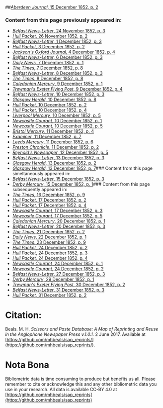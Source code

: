 ##[*Aberdeen Journal*, 15 December 1852, p. 2](https://mhbeals.github.io/sap_html/Aberdeen-Journal/Aberdeen-Journal-15-December-1852-p-2)

### Content from this page previously appeared in:
+ [*Belfast News-Letter*, 24 November 1852, p. 3](https://mhbeals.github.io/sap_html/Belfast-News-Letter/Belfast-News-Letter-24-November-1852-p-3)
+ [*Hull Packet*, 26 November 1852, p. 2](https://mhbeals.github.io/sap_html/Hull-Packet/Hull-Packet-26-November-1852-p-2)
+ [*Belfast News-Letter*, 1 December 1852, p. 3](https://mhbeals.github.io/sap_html/Belfast-News-Letter/Belfast-News-Letter-1-December-1852-p-3)
+ [*Hull Packet*, 3 December 1852, p. 2](https://mhbeals.github.io/sap_html/Hull-Packet/Hull-Packet-3-December-1852-p-2)
+ [*Jackson's Oxford Journal*, 4 December 1852, p. 4](https://mhbeals.github.io/sap_html/Jackson's-Oxford-Journal/Jackson's-Oxford-Journal-4-December-1852-p-4)
+ [*Belfast News-Letter*, 6 December 1852, p. 3](https://mhbeals.github.io/sap_html/Belfast-News-Letter/Belfast-News-Letter-6-December-1852-p-3)
+ [*Daily News*, 7 December 1852, p. 1](https://mhbeals.github.io/sap_html/Daily-News/Daily-News-7-December-1852-p-1)
+ [*The Times*, 7 December 1852, p. 8](https://mhbeals.github.io/sap_html/The-Times/The-Times-7-December-1852-p-8)
+ [*Belfast News-Letter*, 8 December 1852, p. 3](https://mhbeals.github.io/sap_html/Belfast-News-Letter/Belfast-News-Letter-8-December-1852-p-3)
+ [*The Times*, 8 December 1852, p. 8](https://mhbeals.github.io/sap_html/The-Times/The-Times-8-December-1852-p-8)
+ [*Caledonian Mercury*, 9 December 1852, p. 1](https://mhbeals.github.io/sap_html/Caledonian-Mercury/Caledonian-Mercury-9-December-1852-p-1)
+ [*Trewman's Exeter Flying Post*, 9 December 1852, p. 4](https://mhbeals.github.io/sap_html/Trewman's-Exeter-Flying-Post/Trewman's-Exeter-Flying-Post-9-December-1852-p-4)
+ [*Belfast News-Letter*, 10 December 1852, p. 3](https://mhbeals.github.io/sap_html/Belfast-News-Letter/Belfast-News-Letter-10-December-1852-p-3)
+ [*Glasgow Herald*, 10 December 1852, p. 8](https://mhbeals.github.io/sap_html/Glasgow-Herald/Glasgow-Herald-10-December-1852-p-8)
+ [*Hull Packet*, 10 December 1852, p. 2](https://mhbeals.github.io/sap_html/Hull-Packet/Hull-Packet-10-December-1852-p-2)
+ [*Hull Packet*, 10 December 1852, p. 4](https://mhbeals.github.io/sap_html/Hull-Packet/Hull-Packet-10-December-1852-p-4)
+ [*Liverpool Mercury*, 10 December 1852, p. 5](https://mhbeals.github.io/sap_html/Liverpool-Mercury/Liverpool-Mercury-10-December-1852-p-5)
+ [*Newcastle Courant*, 10 December 1852, p. 1](https://mhbeals.github.io/sap_html/Newcastle-Courant/Newcastle-Courant-10-December-1852-p-1)
+ [*Newcastle Courant*, 10 December 1852, p. 5](https://mhbeals.github.io/sap_html/Newcastle-Courant/Newcastle-Courant-10-December-1852-p-5)
+ [*Bristol Mercury*, 11 December 1852, p. 4](https://mhbeals.github.io/sap_html/Bristol-Mercury/Bristol-Mercury-11-December-1852-p-4)
+ [*Examiner*, 11 December 1852, p. 7](https://mhbeals.github.io/sap_html/Examiner/Examiner-11-December-1852-p-7)
+ [*Leeds Mercury*, 11 December 1852, p. 6](https://mhbeals.github.io/sap_html/Leeds-Mercury/Leeds-Mercury-11-December-1852-p-6)
+ [*Preston Chronicle*, 11 December 1852, p. 2](https://mhbeals.github.io/sap_html/Preston-Chronicle/Preston-Chronicle-11-December-1852-p-2)
+ [*Reynold's Newspaper*, 12 December 1852, p. 5](https://mhbeals.github.io/sap_html/Reynold's-Newspaper/Reynold's-Newspaper-12-December-1852-p-5)
+ [*Belfast News-Letter*, 13 December 1852, p. 3](https://mhbeals.github.io/sap_html/Belfast-News-Letter/Belfast-News-Letter-13-December-1852-p-3)
+ [*Glasgow Herald*, 13 December 1852, p. 2](https://mhbeals.github.io/sap_html/Glasgow-Herald/Glasgow-Herald-13-December-1852-p-2)
+ [*Glasgow Herald*, 13 December 1852, p. 7](https://mhbeals.github.io/sap_html/Glasgow-Herald/Glasgow-Herald-13-December-1852-p-7)### Content from this page simeltaneously appeared in:
+ [*Belfast News-Letter*, 15 December 1852, p. 3](https://mhbeals.github.io/sap_html/Belfast-News-Letter/Belfast-News-Letter-15-December-1852-p-3)
+ [*Derby Mercury*, 15 December 1852, p. 1](https://mhbeals.github.io/sap_html/Derby-Mercury/Derby-Mercury-15-December-1852-p-1)### Content from this page subsequently appeared in:
+ [*The Times*, 16 December 1852, p. 9](https://mhbeals.github.io/sap_html/The-Times/The-Times-16-December-1852-p-9)
+ [*Hull Packet*, 17 December 1852, p. 2](https://mhbeals.github.io/sap_html/Hull-Packet/Hull-Packet-17-December-1852-p-2)
+ [*Hull Packet*, 17 December 1852, p. 4](https://mhbeals.github.io/sap_html/Hull-Packet/Hull-Packet-17-December-1852-p-4)
+ [*Newcastle Courant*, 17 December 1852, p. 3](https://mhbeals.github.io/sap_html/Newcastle-Courant/Newcastle-Courant-17-December-1852-p-3)
+ [*Newcastle Courant*, 17 December 1852, p. 5](https://mhbeals.github.io/sap_html/Newcastle-Courant/Newcastle-Courant-17-December-1852-p-5)
+ [*Caledonian Mercury*, 20 December 1852, p. 1](https://mhbeals.github.io/sap_html/Caledonian-Mercury/Caledonian-Mercury-20-December-1852-p-1)
+ [*Belfast News-Letter*, 20 December 1852, p. 3](https://mhbeals.github.io/sap_html/Belfast-News-Letter/Belfast-News-Letter-20-December-1852-p-3)
+ [*The Times*, 21 December 1852, p. 2](https://mhbeals.github.io/sap_html/The-Times/The-Times-21-December-1852-p-2)
+ [*Daily News*, 22 December 1852, p. 1](https://mhbeals.github.io/sap_html/Daily-News/Daily-News-22-December-1852-p-1)
+ [*The Times*, 23 December 1852, p. 9](https://mhbeals.github.io/sap_html/The-Times/The-Times-23-December-1852-p-9)
+ [*Hull Packet*, 24 December 1852, p. 2](https://mhbeals.github.io/sap_html/Hull-Packet/Hull-Packet-24-December-1852-p-2)
+ [*Hull Packet*, 24 December 1852, p. 3](https://mhbeals.github.io/sap_html/Hull-Packet/Hull-Packet-24-December-1852-p-3)
+ [*Hull Packet*, 24 December 1852, p. 4](https://mhbeals.github.io/sap_html/Hull-Packet/Hull-Packet-24-December-1852-p-4)
+ [*Newcastle Courant*, 24 December 1852, p. 1](https://mhbeals.github.io/sap_html/Newcastle-Courant/Newcastle-Courant-24-December-1852-p-1)
+ [*Newcastle Courant*, 24 December 1852, p. 2](https://mhbeals.github.io/sap_html/Newcastle-Courant/Newcastle-Courant-24-December-1852-p-2)
+ [*Belfast News-Letter*, 27 December 1852, p. 3](https://mhbeals.github.io/sap_html/Belfast-News-Letter/Belfast-News-Letter-27-December-1852-p-3)
+ [*Derby Mercury*, 29 December 1852, p. 1](https://mhbeals.github.io/sap_html/Derby-Mercury/Derby-Mercury-29-December-1852-p-1)
+ [*Trewman's Exeter Flying Post*, 30 December 1852, p. 2](https://mhbeals.github.io/sap_html/Trewman's-Exeter-Flying-Post/Trewman's-Exeter-Flying-Post-30-December-1852-p-2)
+ [*Belfast News-Letter*, 31 December 1852, p. 3](https://mhbeals.github.io/sap_html/Belfast-News-Letter/Belfast-News-Letter-31-December-1852-p-3)
+ [*Hull Packet*, 31 December 1852, p. 2](https://mhbeals.github.io/sap_html/Hull-Packet/Hull-Packet-31-December-1852-p-2)
                    
# Citation: 

Beals. M. H. *Scissors and Paste Database: A Map of Reprinting and Reuse in the Anglophone Newspaper Press v.1.0.1.* 2 June 2017. Available at [https://github.com/mhbeals/sap_reprints/](https://github.com/mhbeals/sap_reprints/). 
                    
# Nota Bona

Bibliometric data is time consuming to produce but benefits us all. Please remember to cite or acknowledge this and any other bibliometric data you use in your research. All data is available CC-BY 4.0 at [https://github.com/mhbeals/sap_reprints](https://github.com/mhbeals/sap_reprints)